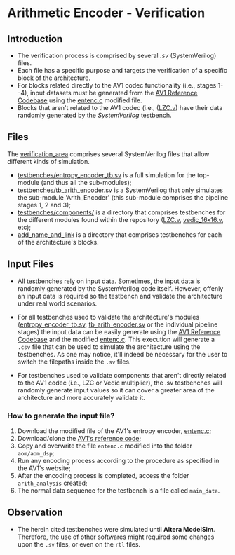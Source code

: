 # Arithmetic Encoder - Verification

## Introduction
- The verification process is comprised by several _.sv_ (SystemVerilog) files.
- Each file has a specific purpose and targets the verification of a specific block of the architecture.
- For blocks related directly to the AV1 codec functionality (i.e., stages 1--4), input datasets must be generated from the [AV1 Reference Codebase](https://aomedia.googlesource.com/aom) using the [entenc.c](https://github.com/tuliopereirab/arithmetic-encoder-av1/blob/master/verification_area/AV1-reference-info/entenc.c) modified file.
- Blocks that aren't related to the AV1 codec (i.e., ([LZC.v](https://github.com/tuliopereirab/arithmetic-encoder-av1/blob/master/rtl/entropy-encoder/LZC.v)) have their data randomly generated by the _SystemVerilog_ testbench.

## Files

The [verification_area](https://github.com/tuliopereirab/arithmetic-encoder-av1/tree/master/verification_area) comprises several SystemVerilog files that allow different kinds of simulation.

- [testbenches/entropy_encoder_tb.sv](https://github.com/tuliopereirab/arithmetic-encoder-av1/blob/master/verification_area/testbenches/entropy_encoder_tb.sv) is a full simulation for the top-module (and thus all the sub-modules);
- [testbenches/tb_arith_encoder.sv](https://github.com/tuliopereirab/arithmetic-encoder-av1/blob/master/verification_area/testbenches/tb_arith_encoder.sv) is a SystemVerilog that only simulates the sub-module 'Arith_Encoder' (this sub-module comprises the pipeline stages 1, 2 and 3);
- [testbenches/components/](https://github.com/tuliopereirab/arithmetic-encoder-av1/tree/master/verification_area/testbenches/components) is a directory that comprises testbenches for the different modules found within the repository ([LZC.v](https://github.com/tuliopereirab/arithmetic-encoder-av1/blob/master/rtl/entropy-encoder/LZC.v), [vedic_16x16.v](https://github.com/tuliopereirab/arithmetic-encoder-av1/blob/master/rtl/other-blocks/vedic-multiplier/vedic_16x16.v), etc);
- [add_name_and_link](link) is a directory that comprises testbenches for each of the architecture's blocks.

## Input Files

- All testbenches rely on input data. Sometimes, the input data is randomly generated by the SystemVerilog code itself. However, offenly an input data is required so the testbench and validate the architecture under real world scenarios.

- For all testbenches used to validate the architecture's modules ([entropy_encoder_tb.sv](https://github.com/tuliopereirab/arithmetic-encoder-av1/blob/master/verification_area/testbenches/entropy_encoder_tb.sv), [tb_arith_encoder.sv](https://github.com/tuliopereirab/arithmetic-encoder-av1/blob/master/verification_area/testbenches/tb_arith_encoder.sv) or the individual pipeline stages) the input data can be easily generate using the [AV1 Reference Codebase](https://aomedia.googlesource.com/aom) and the modified [entenc.c](https://github.com/tuliopereirab/arithmetic-encoder-av1/blob/master/verification_area/AV1-reference-info/entenc.c). This execution will generate a <code>.csv</code> file that can be used to simulate the architecture using the testbenches. As one may notice, it'll indeed be necessary for the user to switch the filepaths inside the <code>.sv</code> files.

- For testbenches used to validate components that aren't directly related to the AV1 codec (i.e., LZC or Vedic multiplier), the .sv testbenches will randomly generate input values so it can cover a greater area of the architecture and more accurately validate it.

### How to generate the input file?
1. Download the modified file of the AV1's entropy encoder, [entenc.c](https://github.com/tuliopereirab/arithmetic-encoder-av1/blob/master/verification_area/AV1-reference-info/entenc.c);
2. Download/clone the [AV1's reference code](https://aomedia.googlesource.com/aom/);
3. Copy and overwrite the file <code>entenc.c</code> modified into the folder <code>aom/aom_dsp</code>;
4. Run any encoding process according to the procedure as specified in the AV1's website;
5. After the encoding process is completed, access the folder <code>arith_analysis</code> created;
6. The normal data sequence for the testbench is a file called <code>main_data</code>.

## Observation

- The herein cited testbenches were simulated until **Altera ModelSim**. Therefore, the use of other softwares might required some changes upon the <code>.sv</code> files, or even on the <code>rtl</code> files.
